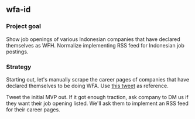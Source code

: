 ## wfa-id

### Project goal
Show job openings of various Indonesian companies that have declared themselves as WFH.
Normalize implementing RSS feed for Indonesian job postings.

### Strategy
Starting out, let's manually scrape the career pages of companies that have declared themselves
to be doing WFA. Use [this tweet](https://twitter.com/antonybudianto/status/1471428324140347397) as reference.

Tweet the initial MVP out. If it got enough traction, ask company to DM us if they want their job opening listed. We'll ask them to implement an RSS feed for their career pages.